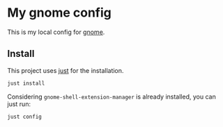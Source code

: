 # My gnome config

This is my local config for [gnome](https://www.gnome.org/).

## Install

This project uses [just](https://github.com/casey/just) for the installation.

```bash
just install
```

Considering `gnome-shell-extension-manager` is already installed, you can just run:

```bash
just config
```
